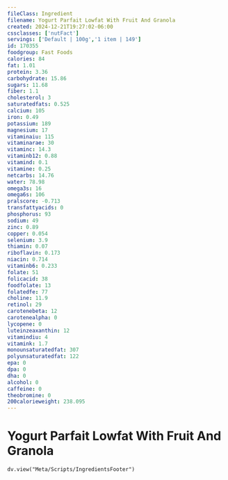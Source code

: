 ```yaml
---
fileClass: Ingredient
filename: Yogurt Parfait Lowfat With Fruit And Granola
created: 2024-12-21T19:27:02-06:00
cssclasses: ['nutFact']
servings: ['Default | 100g','1 item | 149']
id: 170355
foodgroup: Fast Foods
calories: 84
fat: 1.01
protein: 3.36
carbohydrate: 15.86
sugars: 11.68
fiber: 1.1
cholesterol: 3
saturatedfats: 0.525
calcium: 105
iron: 0.49
potassium: 189
magnesium: 17
vitaminaiu: 115
vitaminarae: 30
vitaminc: 14.3
vitaminb12: 0.88
vitamind: 0.1
vitamine: 0.25
netcarbs: 14.76
water: 78.98
omega3s: 16
omega6s: 106
pralscore: -0.713
transfattyacids: 0
phosphorus: 93
sodium: 49
zinc: 0.89
copper: 0.054
selenium: 3.9
thiamin: 0.07
riboflavin: 0.173
niacin: 0.714
vitaminb6: 0.233
folate: 51
folicacid: 38
foodfolate: 13
folatedfe: 77
choline: 11.9
retinol: 29
carotenebeta: 12
carotenealpha: 0
lycopene: 0
luteinzeaxanthin: 12
vitamindiu: 4
vitamink: 1.7
monounsaturatedfat: 307
polyunsaturatedfat: 122
epa: 0
dpa: 0
dha: 0
alcohol: 0
caffeine: 0
theobromine: 0
200calorieweight: 238.095
---
```


# Yogurt Parfait Lowfat With Fruit And Granola

```dataviewjs
dv.view("Meta/Scripts/IngredientsFooter")
```